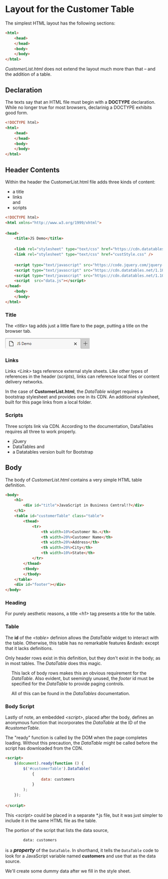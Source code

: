 # Layout for the Customer Table

The simplest HTML layout has the following sections:
```html
<html>
    <head>
    </head>
    <body>
    </body>
</html>
```
*CustomerList.html* does not extend the layout much more than that &ndash; and the addition of a table.

## <a name="declaration">Declaration</a>
The texts say that an HTML file must begin with a **DOCTYPE** declaration. While no longer true for most browsers, declarinig a DOCTYPE exhibits good form.

```html
<!DOCTYPE html>
<html>
    <head>
    </head>
    <body>
    </body>
</html>
```
## <a name="header">Header Contents</a>
Within the header the CustomerList.html file adds three kinds of content:

* a title
* links<br>
and
* scripts

```html
<!DOCTYPE html>
<html xmlns="http://www.w3.org/1999/xhtml">

<head>
    <title>JS Demo</title>

    <link rel="stylesheet" type="text/css" href="https://cdn.datatables.net/1.10.23/css/dataTables.bootstrap4.css" />
    <link rel="stylesheet" type="text/css" href="custStyle.css" />

    <script type="text/javascript" src="https://code.jquery.com/jquery-3.3.1.js"></script>
    <script type="text/javascript" src="https://cdn.datatables.net/1.10.23/js/jquery.dataTables.js"></script>
    <script type="text/javascript" src="https://cdn.datatables.net/1.10.23/js/dataTables.bootstrap4.js"></script>
    <script  src="data.js"></script>
</head>
    <body>
    </body>
</html>
```

### Title
The *\<title>* tag adds just a little flare to the page, putting a title on the browser tab.

![Tab Title](../../media/tabtitle.png)

### Links
Links *\<Link>* tags reference external style sheets. Like other types of references in the header (*scripts*), links can reference local files or content delivery networks.

In the case of **CustomerList.html**, the *DataTable* widget requires a bootstrap stylesheet and provides one in its CDN. An additional stylesheet, built for this page links from a local folder.

### Scripts
Three scripts link via CDN. According to the documentation, DataTables requires all three to work properly. 

* jQuery
* DataTables
and
* a Datatables version built for Bootstrap

## <a name="body">Body</a>
The body of *CustomerList.html* contains a very simple HTML table definition.

``` html
<body>
    <h1>
        <div id="title">JavaScript in Business Central!?</div>
    </h1>
    <table id="customerTable" class="table">
        <thead>
            <tr>
                <th width=10%>Customer No.</th>
                <th width=20%>Customer Name</th>
                <th width=20%>Address</th>
                <th width=20%>City</th>
                <th width=10%>State</th>
            </tr>
        </thead>
        <tbody>
        </tbody>
    </table>
    <div id="footer"></div>
</body>
```

### Heading
For purely aesthetic reasons, a title *\<h1>* tag presents a title for the table.

### Table
The **id** of the *\<table>* definion allows the *DataTable* widget to interact with the table. Otherwise, this table has no remarkable features &ndash: except that it lacks definitions.

Only header rows exist in this definition, but they don't exist in the body; as in most tables. The *DataTable* does this magic.

<div style="margin-left:20px;">This lack of body rows makes this an obvious requirement for the <i>DataTable</i>. Also evident, but seemingly unused, the <i>footer</i> id must be specified for the <i>DataTable</i> to provide paging controls.

All of this can be found in the <i>DataTables</i> documentation.</div>

### Body Script

Lastly of note, an embedded *\<script>*, placed after the body, defines an anonymous function that incorporates the *DataTable* at the ID of the *#customerTable*.

The "ready" function is called by the DOM when the page completes loading. Without this precaution, the *DataTable* might be called before the script has downloaded from the CDN.

```html
<script>
    $(document).ready(function () {
        $('#customerTable').DataTable(
            {
                data: customers
            }
        );
    });
    
</script>
```

This *\<script>* could be placed in a separate \*.js file, but it was just simpler to include it in the same HTML file as the table.

The portion of the script that lists the data source, 
````html
        data: customers
````
is a <span style="font-weight:bold;font-style:italic;font-size:12pt">property</span> of the `DataTable`. In shorthand, it tells the `DataTable` code to look for a JavaScript variable named **customers** and use that as the data source.

We'll create some dummy data after we fill in the style sheet.

